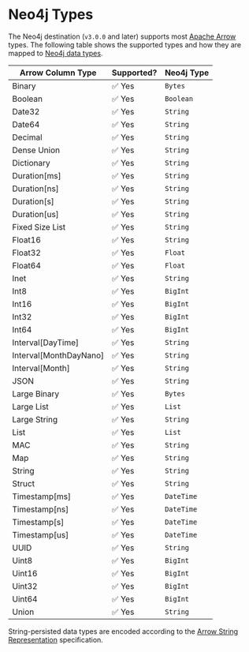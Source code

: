 # Neo4j Types

The Neo4j destination (`v3.0.0` and later) supports most [Apache Arrow](https://arrow.apache.org/docs/index.html) types. The following table shows the supported types and how they are mapped to [Neo4j data types](https://neo4j.com/docs/graphql-manual/current/type-definitions/types/).

| Arrow Column Type      | Supported?  | Neo4j Type |
|------------------------|-------------|------------|
| Binary                 | ✅ Yes      | `Bytes`    |
| Boolean                | ✅ Yes      | `Boolean`  |
| Date32                 | ✅ Yes      | `String`   |
| Date64                 | ✅ Yes      | `String`   |
| Decimal                | ✅ Yes      | `String`   |
| Dense Union            | ✅ Yes      | `String`   |
| Dictionary             | ✅ Yes      | `String`   |
| Duration[ms]           | ✅ Yes      | `String`   |
| Duration[ns]           | ✅ Yes      | `String`   |
| Duration[s]            | ✅ Yes      | `String`   |
| Duration[us]           | ✅ Yes      | `String`   |
| Fixed Size List        | ✅ Yes      | `String`   |
| Float16                | ✅ Yes      | `String`   |
| Float32                | ✅ Yes      | `Float`    |
| Float64                | ✅ Yes      | `Float`    |
| Inet                   | ✅ Yes      | `String`   |
| Int8                   | ✅ Yes      | `BigInt`   |
| Int16                  | ✅ Yes      | `BigInt`   |
| Int32                  | ✅ Yes      | `BigInt`   |
| Int64                  | ✅ Yes      | `BigInt`   |
| Interval[DayTime]      | ✅ Yes      | `String`   |
| Interval[MonthDayNano] | ✅ Yes      | `String`   |
| Interval[Month]        | ✅ Yes      | `String`   |
| JSON                   | ✅ Yes      | `String`   |
| Large Binary           | ✅ Yes      | `Bytes`    |
| Large List             | ✅ Yes      | `List`     |
| Large String           | ✅ Yes      | `String`   |
| List                   | ✅ Yes      | `List`     |
| MAC                    | ✅ Yes      | `String`   |
| Map                    | ✅ Yes      | `String`   |
| String                 | ✅ Yes      | `String`   |
| Struct                 | ✅ Yes      | `String`   |
| Timestamp[ms]          | ✅ Yes      | `DateTime` |
| Timestamp[ns]          | ✅ Yes      | `DateTime` |
| Timestamp[s]           | ✅ Yes      | `DateTime` |
| Timestamp[us]          | ✅ Yes      | `DateTime` |
| UUID                   | ✅ Yes      | `String`   |
| Uint8                  | ✅ Yes      | `BigInt`   |
| Uint16                 | ✅ Yes      | `BigInt`   |
| Uint32                 | ✅ Yes      | `BigInt`   |
| Uint64                 | ✅ Yes      | `BigInt`   |
| Union                  | ✅ Yes      | `String`   |

String-persisted data types are encoded according to the [Arrow String Representation](/docs/advanced-topics/arrow-string-representation) specification.
